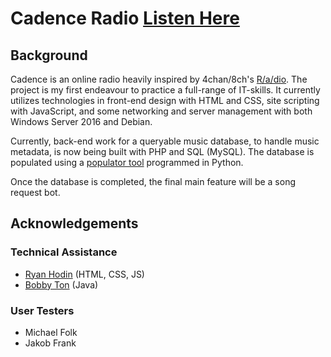# Cadence Radio [Listen Here](http://cadenceradio.com/)
## Background
Cadence is an online radio heavily inspired by 4chan/8ch's [R/a/dio](http://r-a-d.io/). The project is my first endeavour to practice a full-range of IT-skills. It currently utilizes technologies in front-end design with HTML and CSS, site scripting with JavaScript, and some networking and server management with both Windows Server 2016 and Debian. 

Currently, back-end work for a queryable music database, to handle music metadata, is now being built with PHP and SQL (MySQL). The database is populated using a [populator tool](https://github.com/kenellorando/cadence-database-populator) programmed in Python.

Once the database is completed, the final main feature will be a song request bot.

## Acknowledgements
### Technical Assistance
* [Ryan Hodin](https://github.com/za419) (HTML, CSS, JS)
* [Bobby Ton](https://github.com/bobbyt1997) (Java)
### User Testers
* Michael Folk
* Jakob Frank
